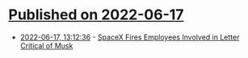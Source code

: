 # [Published on 2022-06-17](index.md)

* [2022-06-17, 13:12:36](https://news.ycombinator.com/item?id=31777613) - [SpaceX Fires Employees Involved in Letter Critical of Musk](https://www.wsj.com/articles/spacex-fires-employees-involved-in-letter-critical-of-musk-company-11655471021)
